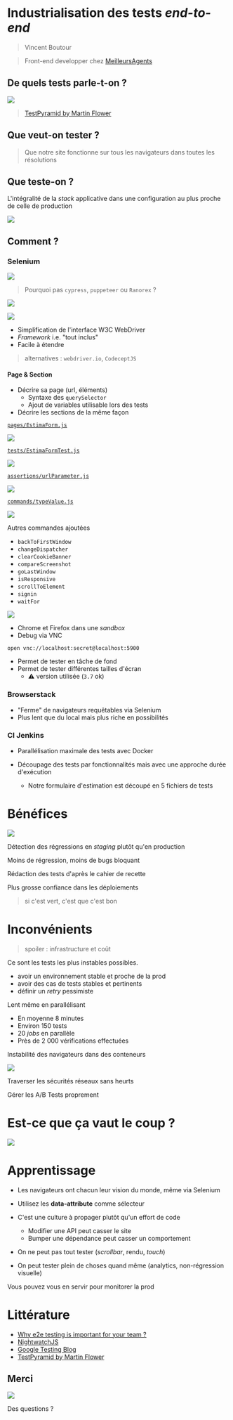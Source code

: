 # Industrialisation des tests *end-to-end*

> Vincent Boutour

> Front-end developper chez [MeilleursAgents](https://www.meilleursagents.com)



## De quels tests parle-t-on ?

![](test-pyramid.png)

> [TestPyramid by Martin Flower](https://martinfowler.com/bliki/TestPyramid.html)


## Que veut-on tester ?

> Que notre site fonctionne sur tous les navigateurs dans toutes les résolutions


## Que teste-on ?

L'intégralité de la *stack* applicative dans une configuration au plus proche de celle de production

![](popcorn.gif)



## Comment ?


### Selenium

![](selenium-logo.png)


> Pourquoi pas `cypress`, `puppeteer` ou `Ranorex` ?

![](browsers.png)


![](nightwatch.png)


* Simplification de l'interface W3C WebDriver
* *Framework* i.e. "tout inclus"
* Facile à étendre

> alternatives : `webdriver.io`, `CodeceptJS`


#### Page & Section


* Décrire sa page (url, éléments)
    * Syntaxe des `querySelector`
    * Ajout de variables utilisable lors des tests
* Décrire les sections de la même façon


[`pages/EstimaForm.js`](/doc/indus_e2e/nightwatch_page.js)

![](nightwatch_page.png)


[`tests/EstimaFormTest.js`](/doc/indus_e2e/nightwatch_test.js)

![](nightwatch_test.png)


[`assertions/urlParameter.js`](/doc/indus_e2e/nightwatch_assertion.js)

![](nightwatch_assertion.png)


[`commands/typeValue.js`](/doc/indus_e2e/nightwatch_command.js)

![](nightwatch_command.png)


Autres commandes ajoutées

* `backToFirstWindow`
* `changeDispatcher`
* `clearCookieBanner`
* `compareScreenshot`
* `goLastWindow`
* `isResponsive`
* `scrollToElement`
* `signin`
* `waitFor`


![](docker.png)


* Chrome et Firefox dans une *sandbox*
* Debug via VNC

```
open vnc://localhost:secret@localhost:5900
```


* Permet de tester en tâche de fond
* Permet de tester différentes tailles d'écran
  * ⚠ version utilisée (`3.7` ok)


### Browserstack

* "Ferme" de navigateurs requêtables via Selenium
* Plus lent que du local mais plus riche en possibilités


### CI Jenkins

* Parallélisation maximale des tests avec Docker

* Découpage des tests par fonctionnalités mais avec une approche durée d'exécution
  * Notre formulaire d'estimation est découpé en 5 fichiers de tests



# Bénéfices

![](bump.gif)


Détection des régressions en *staging* plutôt qu'en production


Moins de régression, moins de bugs bloquant

Rédaction des tests d'après le cahier de recette


Plus grosse confiance dans les déploiements

> si c'est vert, c'est que c'est bon


# Inconvénients

> spoiler : infrastructure et coût


Ce sont les tests les plus instables possibles.

* avoir un environnement stable et proche de la prod
* avoir des cas de tests stables et pertinents
* définir un *retry* pessimiste


Lent même en parallélisant

* En moyenne 8 minutes
* Environ 150 tests
* 20 *jobs* en parallèle
* Près de 2 000 vérifications effectuées


Instabilité des navigateurs dans des conteneurs

![](chrome-ram.jpg)


Traverser les sécurités réseaux sans heurts

Gérer les A/B Tests proprement



# Est-ce que ça vaut le coup ?

![](yes.gif)


# Apprentissage


* Les navigateurs ont chacun leur vision du monde, même via Selenium
* Utilisez les **data-attribute** comme sélecteur


* C'est une culture à propager plutôt qu'un effort de code
  * Modifier une API peut casser le site
  * Bumper une dépendance peut casser un comportement


* On ne peut pas tout tester (*scrollbar*, rendu, *touch*)

* On peut tester plein de choses quand même (analytics, non-régression visuelle)


Vous pouvez vous en servir pour monitorer la prod



# Littérature

* [Why e2e testing is important for your team ?](https://medium.freecodecamp.org/why-end-to-end-testing-is-important-for-your-team-cb7eb0ec1504)
* [NightwatchJS](http://nightwatchjs.org)
* [Google Testing Blog](https://testing.googleblog.com)
* [TestPyramid by Martin Flower](https://martinfowler.com/bliki/TestPyramid.html)


## Merci

![](minions_applause.gif)

Des questions ?
